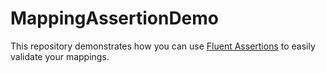# MappingAssertionDemo

This repository demonstrates how you can use [Fluent Assertions](https://fluentassertions.com/) to easily validate your mappings.